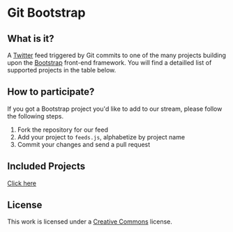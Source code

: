 # Git Bootstrap

## What is it?
A [Twitter](http://twitter.com/gitbootstrap) feed triggered by Git commits to one of the many projects building upon the [Bootstrap](http://getbootstrap.com/) front-end framework. You will find a detailled list of supported projects in the table below.

## How to participate?

If you got a Bootstrap project you'd like to add to our stream, please follow the following steps.

1. Fork the repository for our feed
2. Add your project to `feeds.js`, alphabetize by project name
3. Commit your changes and send a pull request

## Included Projects

[Click here](http://gitbootstrap.github.io/feeds/)

## License

This work is licensed under a [Creative Commons](http://creativecommons.org/licenses/by-nc-sa/3.0) license.